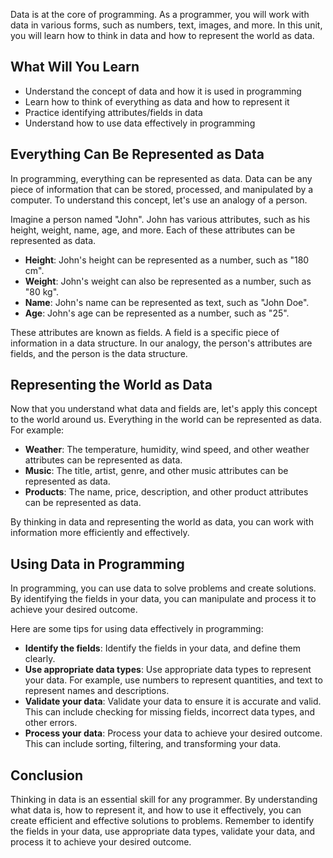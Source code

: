 Data is at the core of programming. As a programmer, you will work with data in various forms, such as numbers, text, images, and more. In this unit, you will learn how to think in data and how to represent the world as data.

## What Will You Learn

- Understand the concept of data and how it is used in programming
- Learn how to think of everything as data and how to represent it
- Practice identifying attributes/fields in data
- Understand how to use data effectively in programming

## Everything Can Be Represented as Data

In programming, everything can be represented as data. Data can be any piece of information that can be stored, processed, and manipulated by a computer. To understand this concept, let's use an analogy of a person.

Imagine a person named "John". John has various attributes, such as his height, weight, name, age, and more. Each of these attributes can be represented as data.

- **Height**: John's height can be represented as a number, such as "180 cm".
- **Weight**: John's weight can also be represented as a number, such as "80 kg".
- **Name**: John's name can be represented as text, such as "John Doe".
- **Age**: John's age can be represented as a number, such as "25".

These attributes are known as fields. A field is a specific piece of information in a data structure. In our analogy, the person's attributes are fields, and the person is the data structure.

## Representing the World as Data

Now that you understand what data and fields are, let's apply this concept to the world around us. Everything in the world can be represented as data. For example:

- **Weather**: The temperature, humidity, wind speed, and other weather attributes can be represented as data.
- **Music**: The title, artist, genre, and other music attributes can be represented as data.
- **Products**: The name, price, description, and other product attributes can be represented as data.

By thinking in data and representing the world as data, you can work with information more efficiently and effectively.

## Using Data in Programming

In programming, you can use data to solve problems and create solutions. By identifying the fields in your data, you can manipulate and process it to achieve your desired outcome.

Here are some tips for using data effectively in programming:

- **Identify the fields**: Identify the fields in your data, and define them clearly.
- **Use appropriate data types**: Use appropriate data types to represent your data. For example, use numbers to represent quantities, and text to represent names and descriptions.
- **Validate your data**: Validate your data to ensure it is accurate and valid. This can include checking for missing fields, incorrect data types, and other errors.
- **Process your data**: Process your data to achieve your desired outcome. This can include sorting, filtering, and transforming your data.

## Conclusion

Thinking in data is an essential skill for any programmer. By understanding what data is, how to represent it, and how to use it effectively, you can create efficient and effective solutions to problems. Remember to identify the fields in your data, use appropriate data types, validate your data, and process it to achieve your desired outcome.